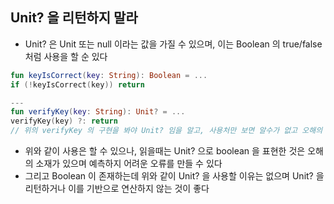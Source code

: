 ## Unit? 을 리턴하지 말라

* Unit? 은 Unit 또는 null 이라는 값을 가질 수 있으며, 이는 Boolean 의 true/false 처럼 사용을 할 순 있다

```kotlin
fun keyIsCorrect(key: String): Boolean = ...
if (!keyIsCorrect(key)) return

---
fun verifyKey(key: String): Unit? = ...
verifyKey(key) ?: return
// 위의 verifyKey 의 구현을 봐야 Unit? 임을 알고, 사용처만 보면 알수가 없고 오해의 소재가 많이 있다
```

* 위와 같이 사용은 할 수 있으나, 읽을때는 Unit? 으로 boolean 을 표현한 것은 오해의 소재가 있으며 예측하지 어려운 오류를 만들 수 있다
* 그리고 Boolean 이 존재하는데 위와 같이 Unit? 을 사용할 이유는 없으며 Unit? 을 리턴하거나 이를 기반으로 연산하지 않는 것이 좋다
